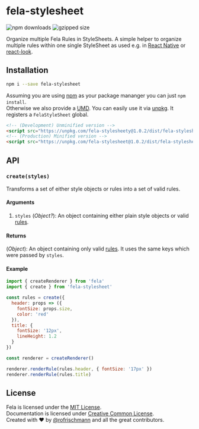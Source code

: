# fela-stylesheet


<img alt="npm downloads" src="https://img.shields.io/npm/dm/fela-stylesheet.svg">
<img alt="gzipped size" src="https://img.shields.io/badge/gzipped-0.45kb-brightgreen.svg">

Organize multiple Fela Rules in StyleSheets.
A simple helper to organize multiple rules within one single StyleSheet as used e.g. in [React Native](https://github.com/facebook/react-native) or [react-look](https://github.com/rofrischmann/react-look).

## Installation
```sh
npm i --save fela-stylesheet
```
Assuming you are using [npm](https://www.npmjs.com) as your package mananger you can just `npm install`.<br>
Otherwise we also provide a [UMD](https://github.com/umdjs/umd). You can easily use it via [unpkg](https://unpkg.com/). It registers a  `FelaStyleSheet` global.
```HTML
<!-- (Development) Unminified version -->
<script src="https://unpkg.com/fela-stylesheety@1.0.2/dist/fela-stylesheet.js"></script>
<!-- (Production) Minified version -->
<script src="https://unpkg.com/fela-stylesheet@1.0.2/dist/fela-stylesheet.min.js"></script>
```

## API

### `create(styles)`
Transforms a set of either style objects or rules into a set of valid rules.
#### Arguments
1. `styles` (*Object?*): An object containing either plain style objects or valid [rules](http://fela.js.org/docs/basics/Rules.html).

#### Returns
(*Object*): An object containing only valid [rules](http://fela.js.org/docs/basics/Rules.html). It uses the same keys which were passed by `styles`.

#### Example
```javascript
import { createRenderer } from 'fela'
import { create } from 'fela-stylesheet'

const rules = create({
  header: props => ({
    fontSize: props.size,
    color: 'red'
  }),
  title: {
    fontSize: '12px',
    lineHeight: 1.2
  }
})

const renderer = createRenderer()

renderer.renderRule(rules.header, { fontSize: '17px' })
renderer.renderRule(rules.title)
```

## License
Fela is licensed under the [MIT License](http://opensource.org/licenses/MIT).<br>
Documentation is licensed under [Creative Common License](http://creativecommons.org/licenses/by/4.0/).<br>
Created with ♥ by [@rofrischmann](http://rofrischmann.de) and all the great contributors.
